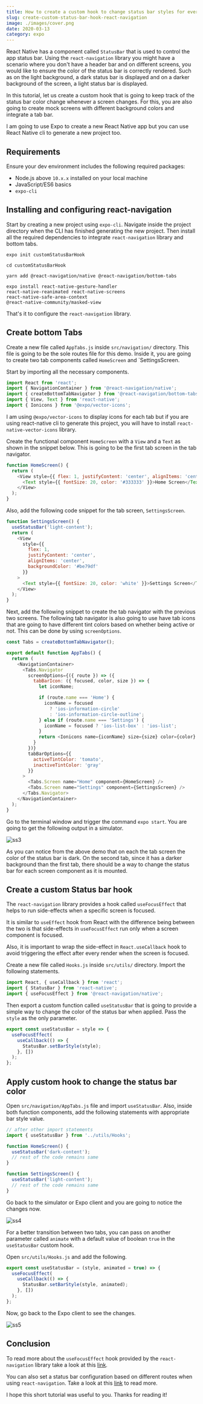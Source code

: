 ```yaml
---
title: How to create a custom hook to change status bar styles for every screen using React Navigation
slug: create-custom-status-bar-hook-react-navigation
image: ./images/cover.png
date: 2020-03-13
category: expo
---
```


React Native has a component called `StatusBar` that is used to control the app status bar. Using the `react-navigation` library you might have a scenario where you don't have a header bar and on different screens, you would like to ensure the color of the status bar is correctly rendered. Such as on the light background, a dark status bar is displayed and on a darker background of the screen, a light status bar is displayed.

In this tutorial, let us create a custom hook that is going to keep track of the status bar color change whenever a screen changes. For this, you are also going to create mock screens with different background colors and integrate a tab bar.

I am going to use Expo to create a new React Native app but you can use React Native cli to generate a new project too.

## Requirements

Ensure your dev environment includes the following required packages:

- Node.js above `10.x.x` installed on your local machine
- JavaScript/ES6 basics
- `expo-cli`

## Installing and configuring react-navigation

Start by creating a new project using `expo-cli`. Navigate inside the project directory when the CLI has finished generating the new project. Then install all the required dependencies to integrate `react-navigation` library and bottom tabs.

```shell
expo init customStatusBarHook

cd customStatusBarHook

yarn add @react-navigation/native @react-navigation/bottom-tabs

expo install react-native-gesture-handler
react-native-reanimated react-native-screens
react-native-safe-area-context
@react-native-community/masked-view
```

That's it to configure the `react-navigation` library.

## Create bottom Tabs

Create a new file called `AppTabs.js` inside `src/navigation/` directory. This file is going to be the sole routes file for this demo. Inside it, you are going to create two tab components called `HomeScreen` and `SettingsScreen.

Start by importing all the necessary components.

```js
import React from 'react';
import { NavigationContainer } from '@react-navigation/native';
import { createBottomTabNavigator } from '@react-navigation/bottom-tabs';
import { View, Text } from 'react-native';
import { Ionicons } from '@expo/vector-icons';
```

I am using `@expo/vector-icons` to display icons for each tab but if you are using react-native cli to generate this project, you will have to install `react-native-vector-icons` library.

Create the functional component `HomeScreen` with a `View` and a `Text` as shown in the snippet below. This is going to be the first tab screen in the tab navigator.

```js
function HomeScreen() {
  return (
    <View style={{ flex: 1, justifyContent: 'center', alignItems: 'center' }}>
      <Text style={{ fontSize: 20, color: '#333333' }}>Home Screen</Text>
    </View>
  );
}
```

Also, add the following code snippet for the tab screen, `SettingsScreen`.

```js
function SettingsScreen() {
  useStatusBar('light-content');
  return (
    <View
      style={{
        flex: 1,
        justifyContent: 'center',
        alignItems: 'center',
        backgroundColor: '#be79df'
      }}
    >
      <Text style={{ fontSize: 20, color: 'white' }}>Settings Screen</Text>
    </View>
  );
}
```

Next, add the following snippet to create the tab navigator with the previous two screens. The following tab navigator is also going to use have tab icons that are going to have different tint colors based on whether being active or not. This can be done by using `screenOptions`.

```js
const Tabs = createBottomTabNavigator();

export default function AppTabs() {
  return (
    <NavigationContainer>
      <Tabs.Navigator
        screenOptions={({ route }) => ({
          tabBarIcon: ({ focused, color, size }) => {
            let iconName;

            if (route.name === 'Home') {
              iconName = focused
                ? 'ios-information-circle'
                : 'ios-information-circle-outline';
            } else if (route.name === 'Settings') {
              iconName = focused ? 'ios-list-box' : 'ios-list';
            }
            return <Ionicons name={iconName} size={size} color={color} />;
          }
        })}
        tabBarOptions={{
          activeTintColor: 'tomato',
          inactiveTintColor: 'gray'
        }}
      >
        <Tabs.Screen name="Home" component={HomeScreen} />
        <Tabs.Screen name="Settings" component={SettingsScreen} />
      </Tabs.Navigator>
    </NavigationContainer>
  );
}
```

Go to the terminal window and trigger the command `expo start`. You are going to get the following output in a simulator.

![ss3](https://i.imgur.com/h4ZpdMF.gif)

As you can notice from the above demo that on each the tab screen the color of the status bar is dark. On the second tab, since it has a darker background than the first tab, there should be a way to change the status bar for each screen component as it is mounted.

## Create a custom Status bar hook

The `react-navigation` library provides a hook called `useFocusEffect` that helps to run side-effects when a specific screen is focused.

It is similar to `useEffect` hook from React with the difference being between the two is that side-effects in `useFocusEffect` run only when a screen component is focused.

Also, it is important to wrap the side-effect in `React.useCallback` hook to avoid triggering the effect after every render when the screen is focused.

Create a new file called `Hooks.js` inside `src/utils/` directory. Import the following statements.

```js
import React, { useCallback } from 'react';
import { StatusBar } from 'react-native';
import { useFocusEffect } from '@react-navigation/native';
```

Then export a custom function called `useStatusBar` that is going to provide a simple way to change the color of the status bar when applied. Pass the `style` as the only parameter.

```js
export const useStatusBar = style => {
  useFocusEffect(
    useCallback(() => {
      StatusBar.setBarStyle(style);
    }, [])
  );
};
```

## Apply custom hook to change the status bar color

Open `src/navigation/AppTabs.js` file and import `useStatusBar`. Also, inside both function components, add the following statements with appropriate bar style value.

```js
// after other import statements
import { useStatusBar } from '../utils/Hooks';

function HomeScreen() {
  useStatusBar('dark-content');
  // rest of the code remains same
}

function SettingsScreen() {
  useStatusBar('light-content');
  // rest of the code remains same
}
```

Go back to the simulator or Expo client and you are going to notice the changes now.

![ss4](https://i.imgur.com/EuVkbSG.gif)

For a better transition between two tabs, you can pass on another parameter called `animate` with a default value of boolean `true` in the `useStatusBar` custom hook.

Open `src/utils/Hooks.js` and add the following.

```js
export const useStatusBar = (style, animated = true) => {
  useFocusEffect(
    useCallback(() => {
      StatusBar.setBarStyle(style, animated);
    }, [])
  );
};
```

Now, go back to the Expo client to see the changes.

![ss5](https://i.imgur.com/sS9ASUg.gif)

## Conclusion

To read more about the `useFocusEffect` hook provided by the `react-navigation` library take a look at this [link](https://reactnavigation.org/docs/use-focus-effect/).

You can also set a status bar configuration based on different routes when using `react-navigation`. Take a look at this [link](https://reactnavigation.org/docs/status-bar/) to read more.

I hope this short tutorial was useful to you. Thanks for reading it!
